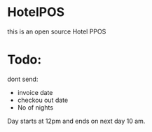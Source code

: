 # HotelPOS
this is an open source Hotel PPOS

# Todo:
dont send:
- invoice date
- checkou out date
- No of nights

Day starts at 12pm and ends on next day 10 am.
